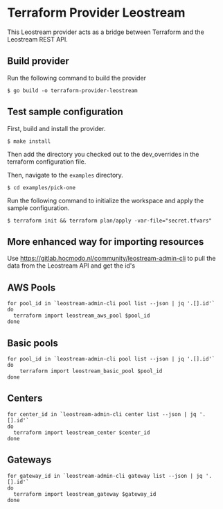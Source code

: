 # Terraform Provider Leostream

 This Leostream provider acts as a bridge between Terraform and the Leostream REST API.
## Build provider

Run the following command to build the provider

```shell
$ go build -o terraform-provider-leostream
```

## Test sample configuration

First, build and install the provider.

```shell
$ make install
```

Then add the directory you checked out to the dev_overrides in the terraform configuration file.

Then, navigate to the `examples` directory.

```shell
$ cd examples/pick-one
```

Run the following command to initialize the workspace and apply the sample configuration.

```shell
$ terraform init && terraform plan/apply -var-file="secret.tfvars"
```

## More enhanced way for importing resources

Use https://gitlab.hocmodo.nl/community/leostream-admin-cli to pull the data from the Leostream API and get the id's

## AWS Pools

```shell
for pool_id in `leostream-admin-cli pool list --json | jq '.[].id'`
do
  terraform import leostream_aws_pool $pool_id
done
```

## Basic pools

```shell
for pool_id in `leostream-admin-cli pool list --json | jq '.[].id'`
do
    terraform import leostream_basic_pool $pool_id
done
```


## Centers

```shell
for center_id in `leostream-admin-cli center list --json | jq '.[].id'`
do
  terraform import leostream_center $center_id
done
```

## Gateways

```shell
for gateway_id in `leostream-admin-cli gateway list --json | jq '.[].id'`
do
  terraform import leostream_gateway $gateway_id
done
```

